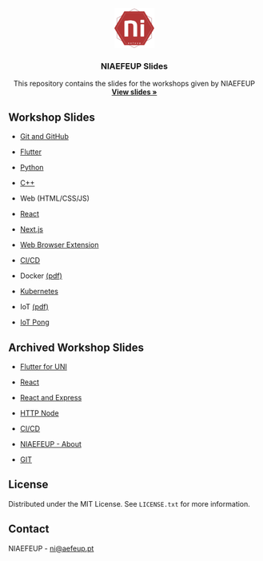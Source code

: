 <div align="center">
  <a href="https://github.com/niaefeup">
    <img src="logo.png" alt="Logo" width="80" height="80">
  </a>

  <h3 align="center">NIAEFEUP Slides</h3>

  <p align="center">
    This repository contains the slides for the workshops given by NIAEFEUP
    <br />
    <a href="https://niaefeup.github.io/slides"><strong>View slides »</strong></a>
    <br />
  </p>
</div>

## Workshop Slides

- [Git and GitHub](https://niaefeup.github.io/slides/git-workshop)

- [Flutter](https://niaefeup.github.io/slides/flutter-workshop)

- [Python](https://niaefeup.github.io/slides/python-workshop)

- [C++](https://niaefeup.github.io/slides/cpp-Workshop)

- Web (HTML/CSS/JS)

- [React](https://niaefeup.github.io/slides/react-workshop)

- [Next.js](https://niaefeup.github.io/slides/nextjs-workshop)

- [Web Browser Extension](https://niaefeup.github.io/slides/web-extension)

- [CI/CD](https://niaefeup.github.io/slides/gh-actions-workshop)

- Docker [(pdf)](https://niaefeup.github.io/slides/docker-workshop/Docker%20workshop_juliane_marubayashi.pdf)

- [Kubernetes](https://niaefeup.github.io/slides/kubernetes-workshop)

- IoT [(pdf)](https://niaefeup.github.io/slides/iot-workshop/Workshop%20IoT.pdf)

- [IoT Pong](https://niaefeup.github.io/slides/iot-pong)

## Archived Workshop Slides

- [Flutter for UNI](https://niaefeup.github.io/slides/Archived/uni-flutter-internal-workshop)

- [React](https://niaefeup.github.io/slides/Archived/react-workshop)

- [React and Express](https://niaefeup.github.io/slides/Archived/react-express-workshop)

- [HTTP Node](https://niaefeup.github.io/slides/http-node-workshop)

- [CI/CD](https://niaefeup.github.io/slides/Archived/gh-actions-workshop)

- [NIAEFEUP - About](https://niaefeup.github.io/slides/Archived/NIAEFEUP)

- [GIT](https://niaefeup.github.io/slides/Archived/git-workshop)

## License

Distributed under the MIT License. See `LICENSE.txt` for more information.

## Contact

NIAEFEUP - ni@aefeup.pt
